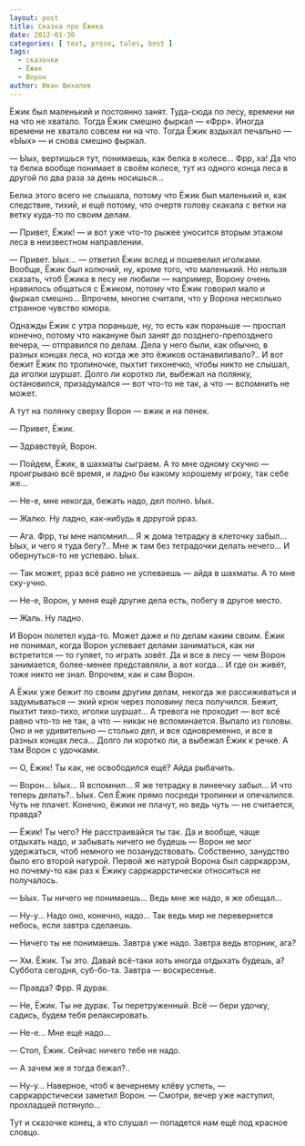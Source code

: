 ```yaml
---
layout: post
title: Сказка про Ёжика
date: 2012-01-30
categories: [ text, prose, tales, best ]
tags:
  - сказочки
  - Ёжик
  - Ворон
author: Иван Шихалев
---
```

Ёжик был маленький и постоянно занят. Туда-сюда по лесу, времени ни на что не хватало. Тогда Ёжик смешно фыркал — «Фрр».
Иногда времени не хватало совсем ни на что. Тогда Ёжик вздыхал печально — «Ыых» — и снова смешно фыркал.

— Ыых, вертишься тут, понимаешь, как белка в колесе... Фрр, ха! Да что та белка вообще понимает в своём колесе,
тут из одного конца леса в другой по два раза за день носишься...

Белка этого всего не слышала, потому что Ёжик был маленький и, как следствие, тихий, и ещё потому, что очертя голову скакала
с ветки на ветку куда-то по своим делам.

— Привет, Ёжик! — и вот уже что-то рыжее уносится вторым этажом леса в неизвестном направлении.

— Привет. Ыых... — ответил Ёжик вслед и пошевелил иголками. Вообще, Ёжик был колючий, ну, кроме того, что маленький.
Но нельзя сказать, чтоб Ёжика в лесу не любили — например, Ворону очень нравилось общаться с Ёжиком, потому что Ёжик говорил
мало и фыркал смешно... Впрочем, многие считали, что у Ворона несколько странное чувство юмора.

<!--more-->

Однажды Ёжик с утра пораньше, ну, то есть как пораньше — проспал конечно, потому что накануне был занят до позднего-препозднего
вечера, — отправился по делам. Дела у него были, как обычно, в разных концах леса, но когда же это ёжиков останавиливало?.. И вот
бежит Ёжик по тропиночке, пыхтит тихонечко, чтобы никто не слышал, да иголки шуршат. Долго ли коротко ли, выбежал на полянку,
остановился, призадумался — вот что-то не так, а что — вспомнить не может.

А тут на полянку сверху Ворон — вжик и на пенек.

— Привет, Ёжик.

— Здравствуй, Ворон.

— Пойдем, Ёжик, в шахматы сыграем. А то мне одному скучно — проигрываю всё время, и ладно бы какому хорошему игроку, так себе же...

— Не-е, мне некогда, бежать надо, дел полно. Ыых.

— Жалко. Ну ладно, как-нибудь в дрругой рраз.

— Ага. Фрр, ты мне напомнил... Я ж дома тетрадку в клеточку забыл... Ыых, и чего я туда бегу?.. Мне ж там без тетрадочки делать
 нечего... И обернуться-то не успеваю. Ыых.

— Так может, рраз всё равно не успеваешь — айда в шахматы. А то мне ску-учно.

— Не-е, Ворон, у меня ещё другие дела есть, побегу в другое место.

— Жаль. Ну ладно.

И Ворон полетел куда-то. Может даже и по делам каким своим. Ёжик не понимал, когда Ворон успевает делами заниматься, как
ни встретится — то гуляет, то играть зовёт. Да и все в лесу — чем Ворон занимается, более-менее представляли, а вот когда...
И где он живёт, тоже никто не знал. Впрочем, как и сам Ворон.

А Ёжик уже бежит по своим другим делам, некогда же рассиживаться и задумываться — экий крюк через половину леса получился.
Бежит, пыхтит тихо-тихо, иголки шуршат... А тревога не проходит — вот всё равно что-то не так, а что — никак не вспоминается.
Выпало из головы. Оно и не удивительно — столько дел, и все одновременно, и все в разных концах леса... Долго ли коротко ли,
а выбежал Ёжик к речке. А там Ворон с удочками.

— О, Ёжик! Ты как, не освободился ещё? Айда рыбачить.

— Ворон... Ыых... Я вспомнил... Я же тетрадку в линеечку забыл... И что теперь делать?.. Ыых. Сел Ёжик прямо посреди тропинки
и опечалился. Чуть не плачет. Конечно, ёжики не плачут, но ведь чуть — не считается, правда?

— Ёжик! Ты чего? Не расстраивайся ты так. Да и вообще, чаще отдыхать надо, и забывать ничего не будешь — Ворон не мог удержаться,
чтоб немного не позанудствовать. Собственно, занудство было его второй натурой. Первой же натурой Ворона был сарркаррзм, но почему-то
как раз к Ёжику сарркаррстически относиться не получалось.

— Ыых. Ты ничего не понимаешь... Ведь мне же надо, я же обещал...

— Ну-у... Надо оно, конечно, надо... Так ведь мир не перевернется небось, если завтра сделаешь.

— Ничего ты не понимаешь. Завтра уже надо. Завтра ведь вторник, ага?

— Хм. Ёжик. Ты это. Давай всё-таки хоть иногда отдыхать будешь, а? Суббота сегодня, суб-бо-та. Завтра — воскресенье.

— Правда? Фрр. Я дурак.

— Не, Ёжик. Ты не дурак. Ты перетруженный. Всё — бери удочку, садись, будем тебя релаксировать.

— Не-е... Мне ещё надо...

— Стоп, Ёжик. Сейчас ничего тебе не надо.

— А зачем же я тогда бежал?..

— Ну-у... Наверное, чтоб к вечернему клёву успеть, — сарркаррстически заметил Ворон. — Смотри, вечер уже наступил, прохладцей потянуло...

Тут и сказочке конец, а кто слушал — попадется нам ещё под красное словцо.
